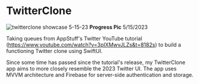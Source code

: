 # TwitterClone

![twitterclone showcase 5-15-23](https://github.com/bodhichristian/TwitterClone/assets/110639779/0bef5964-f5b2-4908-9913-34008b0ec821)
<b>Progress Pic</b> 5/15/2023

Taking queues from AppStuff's Twitter YouTube tutorial (https://www.youtube.com/watch?v=3pIXMwvJLZs&t=8182s) to build a functioning Twitter clone using SwiftUI. 

Since some time has passed since the tutorial's release, my TwitterClone app aims to more closely resemble the 2023 Twitter UI. The app uses MVVM architecture and Firebase for server-side authentication and storage.
